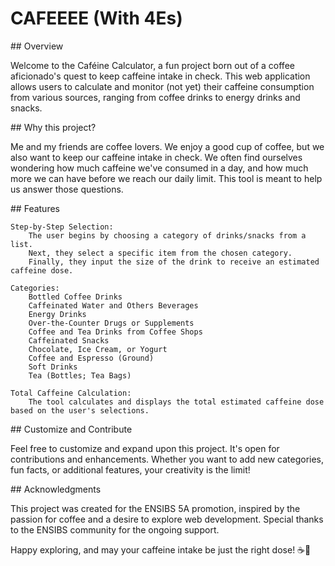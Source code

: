 # CAFEEEE (With 4Es)

## Overview

Welcome to the Caféine Calculator, a fun project born out of a coffee aficionado's quest to keep caffeine intake in check. This web application allows users to calculate and monitor (not yet) their caffeine consumption from various sources, ranging from coffee drinks to energy drinks and snacks.

## Why this project?

Me and my friends are coffee lovers. We enjoy a good cup of coffee, but we also want to keep our caffeine intake in check. We often find ourselves wondering how much caffeine we've consumed in a day, and how much more we can have before we reach our daily limit. This tool is meant to help us answer those questions.

## Features

    Step-by-Step Selection:
        The user begins by choosing a category of drinks/snacks from a list.
        Next, they select a specific item from the chosen category.
        Finally, they input the size of the drink to receive an estimated caffeine dose.

    Categories:
        Bottled Coffee Drinks
        Caffeinated Water and Others Beverages
        Energy Drinks
        Over-the-Counter Drugs or Supplements
        Coffee and Tea Drinks from Coffee Shops
        Caffeinated Snacks
        Chocolate, Ice Cream, or Yogurt
        Coffee and Espresso (Ground)
        Soft Drinks
        Tea (Bottles; Tea Bags)

    Total Caffeine Calculation:
        The tool calculates and displays the total estimated caffeine dose based on the user's selections.


## Customize and Contribute

Feel free to customize and expand upon this project. It's open for contributions and enhancements. Whether you want to add new categories, fun facts, or additional features, your creativity is the limit!


## Acknowledgments

This project was created for the ENSIBS 5A promotion, inspired by the passion for coffee and a desire to explore web development. Special thanks to the ENSIBS community for the ongoing support.

Happy exploring, and may your caffeine intake be just the right dose! ☕🚀
